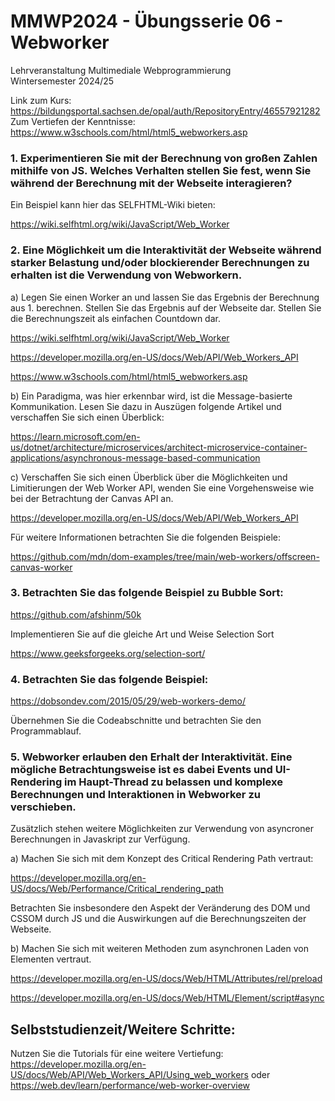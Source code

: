 # MMWP2024 - Übungsserie 06 - Webworker

Lehrveranstaltung Multimediale Webprogrammierung <br> Wintersemester 2024/25

Link zum Kurs: https://bildungsportal.sachsen.de/opal/auth/RepositoryEntry/46557921282 <br>
Zum Vertiefen der Kenntnisse: https://www.w3schools.com/html/html5_webworkers.asp

### 1. Experimentieren Sie mit der Berechnung von großen Zahlen mithilfe von JS. Welches Verhalten stellen Sie fest, wenn Sie während der Berechnung mit der Webseite interagieren?

Ein Beispiel kann hier das SELFHTML-Wiki bieten:

https://wiki.selfhtml.org/wiki/JavaScript/Web_Worker

### 2. Eine Möglichkeit um die Interaktivität der Webseite während starker Belastung und/oder blockierender Berechnungen zu erhalten ist die Verwendung von Webworkern.

a) Legen Sie einen Worker an und lassen Sie das Ergebnis der Berechnung aus 	1. berechnen.
Stellen Sie das Ergebnis auf der Webseite dar. Stellen Sie die Berechnungszeit 	als einfachen Countdown dar.

https://wiki.selfhtml.org/wiki/JavaScript/Web_Worker

https://developer.mozilla.org/en-US/docs/Web/API/Web_Workers_API

https://www.w3schools.com/html/html5_webworkers.asp

b) Ein Paradigma, was hier erkennbar wird, ist die Message-basierte 	Kommunikation. Lesen Sie dazu in Auszügen folgende Artikel und verschaffen 	Sie sich einen Überblick:

https://learn.microsoft.com/en-us/dotnet/architecture/microservices/architect-microservice-container-applications/asynchronous-message-based-communication

c) Verschaffen Sie sich einen Überblick über die Möglichkeiten und 	Limitierungen der Web Worker API, wenden Sie eine Vorgehensweise wie bei 	der Betrachtung der Canvas API an.

https://developer.mozilla.org/en-US/docs/Web/API/Web_Workers_API

Für weitere Informationen betrachten Sie die folgenden Beispiele:

https://github.com/mdn/dom-examples/tree/main/web-workers/offscreen-canvas-worker

### 3. Betrachten Sie das folgende Beispiel zu Bubble Sort:

https://github.com/afshinm/50k

Implementieren Sie auf die gleiche Art und Weise Selection Sort

https://www.geeksforgeeks.org/selection-sort/

### 4. Betrachten Sie das folgende Beispiel:

https://dobsondev.com/2015/05/29/web-workers-demo/

Übernehmen Sie die Codeabschnitte und betrachten Sie den Programmablauf.

### 5. Webworker erlauben den Erhalt der Interaktivität. Eine mögliche Betrachtungsweise ist es dabei Events und UI-Rendering im Haupt-Thread zu belassen und komplexe Berechnungen und Interaktionen in Webworker zu verschieben.

Zusätzlich stehen weitere Möglichkeiten zur Verwendung von asyncroner 	Berechnungen in Javaskript zur Verfügung.

a) Machen Sie sich mit dem Konzept des Critical Rendering Path vertraut:

https://developer.mozilla.org/en-US/docs/Web/Performance/Critical_rendering_path

Betrachten Sie insbesondere den Aspekt der Veränderung des DOM und 	CSSOM durch JS und die Auswirkungen auf die Berechnungszeiten der 	Webseite.

b) Machen Sie sich mit weiteren Methoden zum asynchronen Laden von 	Elementen vertraut.

https://developer.mozilla.org/en-US/docs/Web/HTML/Attributes/rel/preload

https://developer.mozilla.org/en-US/docs/Web/HTML/Element/script#async

## Selbststudienzeit/Weitere Schritte:

Nutzen Sie die Tutorials für eine weitere Vertiefung: https://developer.mozilla.org/en-US/docs/Web/API/Web_Workers_API/Using_web_workers oder https://web.dev/learn/performance/web-worker-overview
